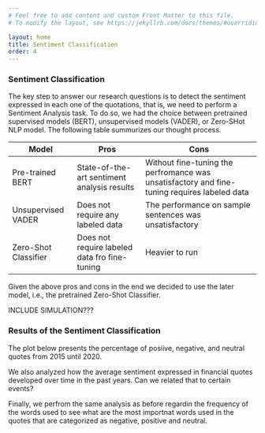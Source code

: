 ```yaml
---
# Feel free to add content and custom Front Matter to this file.
# To modify the layout, see https://jekyllrb.com/docs/themes/#overriding-theme-defaults

layout: home
title: Sentiment Classification
order: 4
---
```

### Sentiment Classification
The key step to answer our research questions is to detect the sentiment expressed in each one of the quotations, that is, we need to perform a Sentiment Analysis task. To do so, we had the choice between pretrained supervised models (BERT), unsupervised models (VADER), or Zero-SHot NLP model. The following table summurizes our thought process.

| Model |  Pros |  Cons |
|-------|-------|-------|
| Pre-trained BERT | State-of-the-art sentiment analysis results | Without fine-tuning the perfromance was unsatisfactory and fine-tuning requires labeled data |  
| Unsupervised VADER | Does not require any labeled data | The performance on sample sentences was unsatisfactory|
| Zero-Shot Classifier | Does not require labeled data fro fine-tuning | Heavier to run| 

Given the above pros and cons in the end we decided to use the later model, i.e., the pretrained Zero-Shot Classifier.

INCLUDE SIMULATION???

### Results of the Sentiment Classification 
The plot below presents the percentage of posiive, negative, and neutral quotes from 2015 until 2020. 

We also analyzed how the average sentiment expressed in financial quotes developed over time in the past years. Can we related that to certain events? 

Finally, we perfrom the same analysis as before regardin the frequency of the words used to see what are the most importnat words used in the quotes that are categorized as negative, positive and neutral. 

